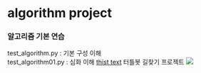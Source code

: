 # algorithm project
### 알고리즘 기본 연습
test_algorithm.py : 기본 구성 이해  
test_algorithm01.py : 심화 이해
[thist text](./project_desc/README.md)
터틀봇 길찾기 프로젝트
<img src='https://www.ros.org/imgs/ros-noetic-ninjemys.svg' />

